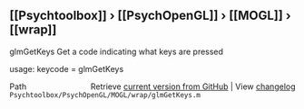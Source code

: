 ## [[Psychtoolbox]] &#8250; [[PsychOpenGL]] &#8250; [[MOGL]] &#8250; [[wrap]]

glmGetKeys  Get a code indicating what keys are pressed  
  
usage:  keycode = glmGetKeys  




<div class="code_header" style="text-align:right;">
  <span style="float:left;">Path&nbsp;&nbsp;</span> <span class="counter">Retrieve <a href=
  "https://raw.github.com/Psychtoolbox-3/Psychtoolbox-3/beta/Psychtoolbox/PsychOpenGL/MOGL/wrap/glmGetKeys.m">current version from GitHub</a> | View <a href=
  "https://github.com/Psychtoolbox-3/Psychtoolbox-3/commits/beta/Psychtoolbox/PsychOpenGL/MOGL/wrap/glmGetKeys.m">changelog</a></span>
</div>
<div class="code">
  <code>Psychtoolbox/PsychOpenGL/MOGL/wrap/glmGetKeys.m</code>
</div>

